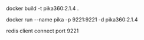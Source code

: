 docker build -t pika360:2.1.4  .

docker run --name pika -p 9221:9221 -d pika360:2.1.4

redis client connect port 9221

